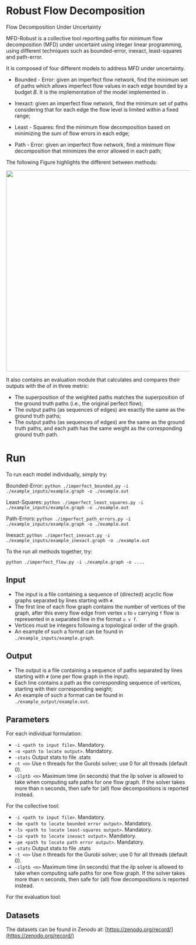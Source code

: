 # Robust Flow Decomposition
Flow Decomposition Under Uncertainty

MFD-Robust is a collective tool reporting paths for minimum flow decomposition (MFD) under uncertaint using integer linear programming, using different techniques such as bounded-error, inexact, least-squares and path-error.

It is composed of four different models to address MFD under uncertainty.

- Bounded - Error: given an imperfect flow network, find the minimum set of paths which allows imperfect flow values in each edge bounded by a budget $B$. It is the implementation of the model implemented in .


- Inexact: given an imperfect flow network, find the minimum set of paths considering that for each edge the flow level is limited within a fixed range;

- Least - Squares:  find the minimum flow decomposition based on minimizing the sum of flow errors in each edge;

- Path - Error: given an imperfect flow network, find a minimum flow decomposition that minimizes the error allowed in each path;

The following Figure highlights the different between methods:

<img src="https://github.com/algbio/Robust/raw/main/Bounds.png" width="900" height="550">


It also contains an evaluation module that calculates and compares their outputs with the  of in three metric:

- The superposition of the weighted paths matches the superposition of the ground truth paths (i.e., the original perfect flow);
- The output paths (as sequences of edges) are exactly the same as the ground truth paths;
- The output paths (as sequences of edges) are the same as the ground truth paths, and each path has the same weight as the corresponding ground truth path.


# Run

To run each model individually, simply try:

Bounded-Error: `python ./imperfect_bounded.py -i ./example_inputs/example.graph -o ./example.out`

Least-Squares: `python ./imperfect_least_squares.py -i ./example_inputs/example.graph -o ./example.out`

Path-Errors: `python ./imperfect_path_errors.py -i ./example_inputs/example.graph -o ./example.out`

Inexact: `python ./imperfect_inexact.py -i ./example_inputs/example_inexact.graph -o ./example.out`


To the run all methods together, try:

`python ./imperfect_flow.py -i ./example.graph -o ....`

## Input

- The input is a file containing a sequence of (directed) acyclic flow graphs separated by lines starting with `#`.
- The first line of each flow graph contains the number of vertices of the graph, after this every flow edge from vertex
`u` to  `v` carrying `f` flow is represented in a separated line in the format `u v f`.
- Vertices must be integers following a topological order of the graph.
- An example of such a format can be found in `./example_inputs/example.graph`.

## Output

- The output is a file containing a sequence of paths separated by lines starting with `#` (one per flow
graph in the input).
- Each line contains a path as the corresponding sequence of vertices, starting with their corresponding weight;
- An example of such a format can be found in `./example_output/example.out`.

## Parameters

For each individual formulation:

- `-i <path to input file>`. Mandatory.
- `-o <path to locate output>`. Mandatory.
- `-stats` Output stats to file <output>.stats
- `-t <n>` Use n threads for the Gurobi solver; use 0 for all threads (default 0).
- `-ilptb <n>` Maximum time (in seconds) that the ilp solver is allowed to take when computing safe paths for one flow graph.
If the solver takes more than n seconds, then safe for (all) flow decompositions is reported instead.

For the collective tool:

- `-i <path to input file>`. Mandatory.
- `-be <path to locate bounded error output>`. Mandatory.
- `-ls <path to locate least-squares output>`. Mandatory.
- `-ix <path to locate inexact output>`. Mandatory.
- `-pe <path to locate path error output>`. Mandatory.
- `-stats` Output stats to file <output>.stats
- `-t <n>` Use n threads for the Gurobi solver; use 0 for all threads (default 0).
- `-ilptb <n>` Maximum time (in seconds) that the ilp solver is allowed to take when computing safe paths for one flow graph.
If the solver takes more than n seconds, then safe for (all) flow decompositions is reported instead.


For the evaluation tool:



## Datasets

The datasets can be found in Zenodo at: [https://zenodo.org/record/](https://zenodo.org/record/)
